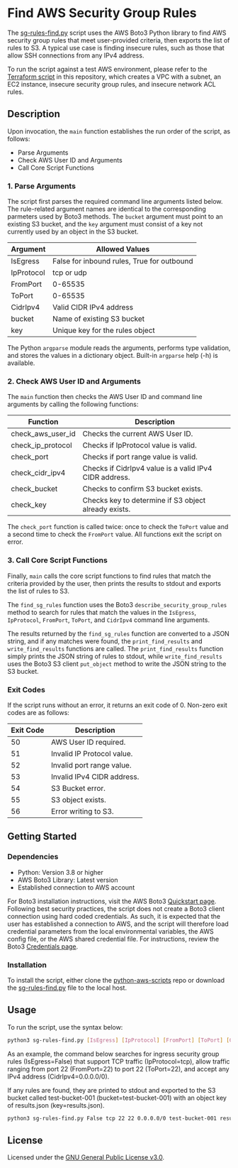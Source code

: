 # Find AWS Security Group Rules
The [sg-rules-find.py](./sg-rules-find) script uses the AWS Boto3 Python library to find AWS security group rules that meet user-provided criteria, then exports the list of rules to S3. A typical use case is finding insecure rules, such as those that allow SSH connections from any IPv4 address.

To run the script against a test AWS environment, please refer to the [Terraform script](../terraform-aws-test-env) in this repository, which creates a VPC with a subnet, an EC2 instance, insecure security group rules, and insecure network ACL rules.

## Description
Upon invocation, the `main` function establishes the run order of the script, as follows:

+ Parse Arguments
+ Check AWS User ID and Arguments
+ Call Core Script Functions

### 1. Parse Arguments
The script first parses the required command line arguments listed below. The rule-related argument names are identical to the corresponding parmeters used by Boto3 methods. The `bucket` argument must point to an existing S3 bucket, and the `key` argument must consist of a key not currently used by an object in the S3 bucket.

|Argument|Allowed Values|
|--------|--------------|
|IsEgress|False for inbound rules, True for outbound|
|IpProtocol|tcp or udp|
|FromPort|0-65535|
|ToPort|0-65535|
|CidrIpv4|Valid CIDR IPv4 address|
|bucket|Name of existing S3 bucket|
|key|Unique key for the rules object|

The Python `argparse` module reads the arguments, performs type validation, and stores the values in a dictionary object. Built-in `argparse` help (-h) is available.

### 2. Check AWS User ID and Arguments
The `main` function then checks the AWS User ID and command line arguments by calling the following functions:

|Function|Description|
|--------|-----------|
|check_aws_user_id|Checks the current AWS User ID.|
|check_ip_protocol|Checks if IpProtocol value is valid.|
|check_port|Checks if port range value is valid.|
|check_cidr_ipv4|Checks if CidrIpv4 value is a valid IPv4 CIDR address.|
|check_bucket|Checks to confirm S3 bucket exists.|
|check_key|Checks key to determine if S3 object already exists.|

The `check_port` function is called twice: once to check the `ToPort` value and a second time to check the `FromPort` value. All functions exit the script on error.

### 3. Call Core Script Functions
Finally, `main` calls the core script functions to find rules that match the criteria provided by the user, then prints the results to stdout and exports the list of rules to S3.

The `find_sg_rules` function uses the Boto3 `describe_security_group_rules` method to search for rules that match the values in the `IsEgress`, `IpProtocol`, `FromPort`, `ToPort`, and `CidrIpv4` command line arguments.

The results returned by the `find_sg_rules` function are converted to a JSON string, and if any matches were found, the `print_find_results` and `write_find_results` functions are called. The `print_find_results` function simply prints the JSON string of rules to stdout, while `write_find_results` uses the Boto3 S3 client `put_object` method to write the JSON string to the S3 bucket.

### Exit Codes
If the script runs without an error, it returns an exit code of 0. Non-zero exit codes are as follows:

|Exit Code|Description|
|---------|-----------|
|50|AWS User ID required.|
|51|Invalid IP Protocol value.|
|52|Invalid port range value.|
|53|Invalid IPv4 CIDR address.|
|54|S3 Bucket error.|
|55|S3 object exists.|
|56|Error writing to S3.|

## Getting Started

### Dependencies

+ Python: Version 3.8 or higher
+ AWS Boto3 Library: Latest version
+ Established connection to AWS account

For Boto3 installation instructions, visit the AWS Boto3 [Quickstart page](https://boto3.amazonaws.com/v1/documentation/api/latest/guide/quickstart.html). Following best security practices, the script does not create a Boto3 client connection using hard coded credentials. As such, it is expected that the user has established a connection to AWS, and the script will therefore load credential parameters from the local environmental variables, the AWS config file, or the AWS shared credential file. For instructions, review the Boto3 [Credentials page](https://boto3.amazonaws.com/v1/documentation/api/latest/guide/credentials.html).

### Installation
To install the script, either clone the [python-aws-scripts](..) repo or download the [sg-rules-find.py](./sg-rules-find.py) file to the local host. 

## Usage
To run the script, use the syntax below:

```bash
python3 sg-rules-find.py [IsEgress] [IpProtocol] [FromPort] [ToPort] [CidrIpv4] [bucket] [key]
```

As an example, the command below searches for ingress security group rules (IsEgress=False) that support TCP traffic (IpProtocol=tcp), allow traffic ranging from port 22 (FromPort=22) to port 22 (ToPort=22), and accept any IPv4 address (CidrIpv4=0.0.0.0/0).

If any rules are found, they are printed to stdout and exported to the S3 bucket called test-bucket-001 (bucket=test-bucket-001) with an object key of results.json (key=results.json).

```bash
python3 sg-rules-find.py False tcp 22 22 0.0.0.0/0 test-bucket-001 results.json 
```

## License
Licensed under the [GNU General Public License v3.0](../LICENSE).
